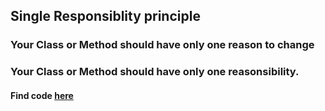 ## Single Responsiblity principle

### Your Class or Method should have only one reason to change

### Your Class or Method should have only one reasonsibility.

#### Find code [here](/single/srp.ts)
